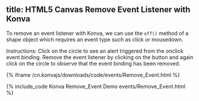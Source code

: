 title: HTML5 Canvas Remove Event Listener with Konva
---

To remove an event listener with Konva, we can use the `off()` method of
a shape object which requires an event type such as click or mousedown.

Instructions: Click on the circle to see an alert triggered from the onclick
event binding.  Remove the event listener by clicking on the button and again
click on the circle to observe that the event binding has been removed.

{% iframe /cn.konvajs/downloads/code/events/Remove_Event.html %}

{% include_code Konva Remove_Event Demo events/Remove_Event.html %}
